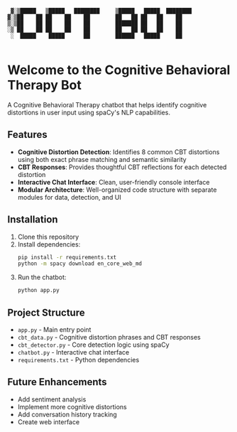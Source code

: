 
```
 ▓░▒█████   ▒█████   ████████     ▒█████   █████  ████████ 
▓░▒██    ██ ██    ██    ██        ██   ██ ██   ██    ██    
▒░▒██    ██ ██    ██    ██        ███████ ██   ██    ██    
░▒ ██    ██ ██    ██    ██        ██   ██ ██   ██    ██    
 ░  █████    █████      ██        ██████   █████     ██    


```

# Welcome to the Cognitive Behavioral Therapy Bot

A Cognitive Behavioral Therapy chatbot that helps identify cognitive distortions in user input using spaCy's NLP capabilities.

## Features

- **Cognitive Distortion Detection**: Identifies 8 common CBT distortions using both exact phrase matching and semantic similarity
- **CBT Responses**: Provides thoughtful CBT reflections for each detected distortion
- **Interactive Chat Interface**: Clean, user-friendly console interface
- **Modular Architecture**: Well-organized code structure with separate modules for data, detection, and UI

## Installation

1. Clone this repository
2. Install dependencies:
   ```bash
   pip install -r requirements.txt
   python -m spacy download en_core_web_md
   ```
3. Run the chatbot:
   ```bash
   python app.py
   ```

## Project Structure

- `app.py` - Main entry point
- `cbt_data.py` - Cognitive distortion phrases and CBT responses
- `cbt_detector.py` - Core detection logic using spaCy
- `chatbot.py` - Interactive chat interface
- `requirements.txt` - Python dependencies

## Future Enhancements

- Add sentiment analysis
- Implement more cognitive distortions
- Add conversation history tracking
- Create web interface
